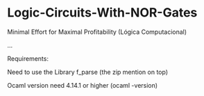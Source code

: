 # Logic-Circuits-With-NOR-Gates
Minimal Effort for Maximal Profitability (Lógica Computacional)

...

Requirements: 

Need to use the Library f_parse (the zip mention on top)

Ocaml version need 4.14.1 or higher (ocaml -version)
